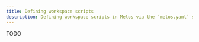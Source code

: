 ```yaml
---
title: Defining workspace scripts
description: Defining workspace scripts in Melos via the `melos.yaml` scripts definition.
---
```


TODO